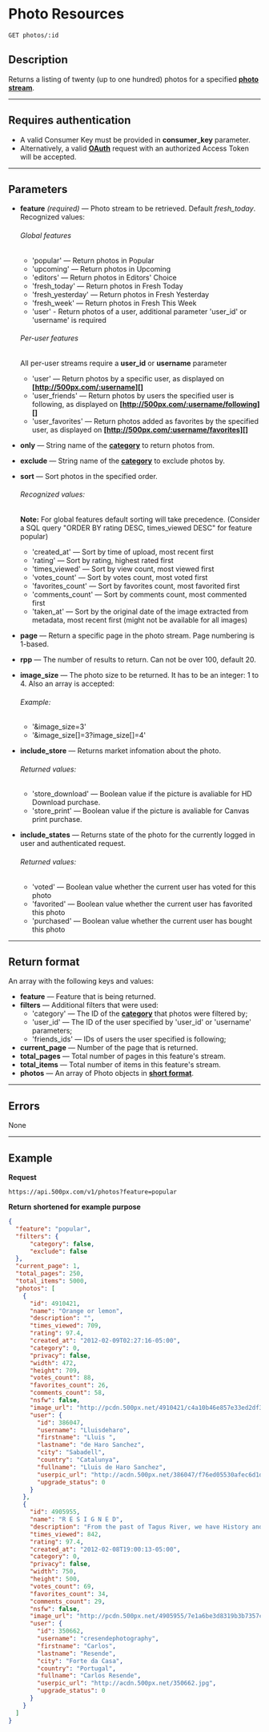 # Photo Resources

    GET photos/:id

## Description
Returns a listing of twenty (up to one hundred) photos for a specified **[photo stream][]**.

***

## Requires authentication
* A valid Consumer Key must be provided in **consumer_key** parameter.
* Alternatively, a valid **[OAuth][]** request with an authorized Access Token will be accepted.

***

## Parameters
- **feature** _(required)_ — Photo stream to be retrieved. Default _fresh_today_. Recognized values:
    ###### Global features
    - 'popular' — Return photos in Popular
    - 'upcoming' — Return photos in Upcoming
    - 'editors' — Return photos in Editors' Choice
    - 'fresh_today' — Return photos in Fresh Today
    - 'fresh_yesterday' — Return photos in Fresh Yesterday
    - 'fresh_week' — Return photos in Fresh This Week
    - 'user' - Return photos of a user, additional parameter 'user_id' or 'username' is required 

    ###### Per-user features
    All per-user streams require a **user_id** or **username** parameter
    
    - 'user' — Return photos by a specific user, as displayed on **[http://500px.com/:username][]**
    - 'user_friends' — Return photos by users the specified user is following, as displayed on **[http://500px.com/:username/following][]**
    - 'user_favorites' — Return photos added as favorites by the specified user, as displayed on **[http://500px.com/:username/favorites][]**

- **only** — String name of the **[category][]** to return photos from.
- **exclude** — String name of the **[category][]** to exclude photos by.
- **sort** — Sort photos in the specified order.
    ###### Recognized values:
    **Note:** For global features default sorting will take precedence. (Consider a SQL query "ORDER BY rating DESC, times_viewed DESC" for feature popular)
    - 'created_at' — Sort by time of upload, most recent first
    - 'rating' — Sort by rating, highest rated first
    - 'times_viewed' — Sort by view count, most viewed first
    - 'votes_count' — Sort by votes count, most voted first
    - 'favorites_count' — Sort by favorites count, most favorited first
    - 'comments_count' — Sort by comments count, most commented first
    - 'taken_at' — Sort by the original date of the image extracted from metadata, most recent first (might not be available for all images)

- **page** — Return a specific page in the photo stream. Page numbering is 1-based.
- **rpp** — The number of results to return. Can not be over 100, default 20.
- **image_size** — The photo size to be returned. It has to be an integer: 1 to 4. Also an array is accepted:
    ###### Example:
    - '&image_size=3'
    - '&image_size[]=3?image_size[]=4'


- **include_store** — Returns market infomation about the photo.
    ###### Returned values:
    - 'store_download' — Boolean value if the picture is avaliable for HD Download purchase.
    - 'store_print' — Boolean value if the picture is avaliable for Canvas print purchase.

- **include_states** — Returns state of the photo for the currently logged in user and authenticated request.
    ###### Returned values:
    - 'voted' — Boolean value whether the current user has voted for this photo
    - 'favorited' — Boolean value whether the current user has favorited this photo
    - 'purchased' — Boolean value whether the current user has bought this photo

***

## Return format
An array with the following keys and values:

- **feature** — Feature that is being returned.
- **filters** — Additional filters that were used:
    - 'category' — The ID of the **[category][]** that photos were filtered by;
    - 'user_id' — The ID of the user specified by 'user_id' or 'username' parameters;
    - 'friends_ids' — IDs of users the user specified is following;
- **current_page** — Number of the page that is returned.
- **total_pages** — Total number of pages in this feature's stream.
- **total_items** — Total number of items in this feature's stream.
- **photos** — An array of Photo objects in **[short format][]**.

***

## Errors
None

***

## Example
**Request**
    
    https://api.500px.com/v1/photos?feature=popular

**Return** __shortened for example purpose__
``` json
{
  "feature": "popular",
  "filters": {
      "category": false,
      "exclude": false
  },
  "current_page": 1,
  "total_pages": 250,
  "total_items": 5000,
  "photos": [
    {
      "id": 4910421,
      "name": "Orange or lemon",
      "description": "",
      "times_viewed": 709,
      "rating": 97.4,
      "created_at": "2012-02-09T02:27:16-05:00",
      "category": 0,
      "privacy": false,
      "width": 472,
      "height": 709,
      "votes_count": 88,
      "favorites_count": 26,
      "comments_count": 58,
      "nsfw": false,
      "image_url": "http://pcdn.500px.net/4910421/c4a10b46e857e33ed2df35749858a7e45690dae7/2.jpg",
      "user": {
        "id": 386047,
        "username": "Lluisdeharo",
        "firstname": "Lluis ",
        "lastname": "de Haro Sanchez",
        "city": "Sabadell",
        "country": "Catalunya",
        "fullname": "Lluis de Haro Sanchez",
        "userpic_url": "http://acdn.500px.net/386047/f76ed05530afec6d1d0bd985b98a91ce0ce49049/1.jpg?0",
        "upgrade_status": 0
      }
    },
    {
      "id": 4905955,
      "name": "R E S I G N E D",
      "description": "From the past of Tagus River, we have History and memories, some of them abandoned and disclaimed in their margins ...",
      "times_viewed": 842,
      "rating": 97.4,
      "created_at": "2012-02-08T19:00:13-05:00",
      "category": 0,
      "privacy": false,
      "width": 750,
      "height": 500,
      "votes_count": 69,
      "favorites_count": 34,
      "comments_count": 29,
      "nsfw": false,
      "image_url": "http://pcdn.500px.net/4905955/7e1a6be3d8319b3b7357c6390289b20c16a26111/2.jpg",
      "user": {
        "id": 350662,
        "username": "cresendephotography",
        "firstname": "Carlos",
        "lastname": "Resende",
        "city": "Forte da Casa",
        "country": "Portugal",
        "fullname": "Carlos Resende",
        "userpic_url": "http://acdn.500px.net/350662.jpg",
        "upgrade_status": 0
      }
    }
  ]
}
```

[photo stream]: https://github.com/500px/api-documentation/blob/master/basics/formats_and_terms.md#500px-photo-terms
[OAuth]: https://github.com/500px/api-documentation/tree/master/authentication
[http://500px.com/:username]: http://500px.com/iansobolev
[http://500px.com/:username/following]: http://500px.com/iansobolev/following
[http://500px.com/:username/favorites]: http://500px.com/iansobolev/favorites
[category]: https://github.com/500px/api-documentation/blob/master/basics/formats_and_terms.md#categories
[short format]: https://github.com/500px/api-documentation/blob/master/basics/formats_and_terms.md#short-format-1